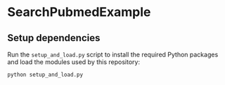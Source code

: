 # SearchPubmedExample

## Setup dependencies

Run the `setup_and_load.py` script to install the required Python packages and
load the modules used by this repository:

```bash
python setup_and_load.py
```

